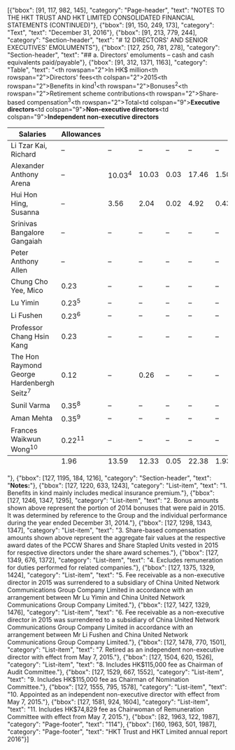 [{"bbox": [91, 117, 982, 145], "category": "Page-header", "text": "NOTES TO THE HKT TRUST AND HKT LIMITED CONSOLIDATED FINANCIAL STATEMENTS (CONTINUED)"}, {"bbox": [91, 150, 249, 173], "category": "Text", "text": "December 31, 2016"}, {"bbox": [91, 213, 779, 244], "category": "Section-header", "text": "# 12 DIRECTORS' AND SENIOR EXECUTIVES' EMOLUMENTS"}, {"bbox": [127, 250, 781, 278], "category": "Section-header", "text": "## a. Directors' emoluments – cash and cash equivalents paid/payable"}, {"bbox": [91, 312, 1371, 1163], "category": "Table", "text": "<table><thead><tr><th rowspan=\"2\">In HK$ million</th><th rowspan=\"2\">Directors' fees</th><th colspan=\"2\">2015</th><th rowspan=\"2\">Benefits in kind<sup>1</sup></th><th rowspan=\"2\">Bonuses<sup>2</sup></th><th rowspan=\"2\">Retirement scheme contributions</th><th rowspan=\"2\">Share-based compensation<sup>3</sup></th><th rowspan=\"2\">Total</th></tr><tr><th>Salaries</th><th>Allowances</th></tr></thead><tbody><tr><td colspan=\"9\"><strong>Executive directors</strong></td></tr><tr><td>Li Tzar Kai, Richard</td><td>–</td><td>–</td><td>–</td><td>–</td><td>–</td><td>–</td><td>–</td><td>–</td></tr><tr><td>Alexander Anthony Arena</td><td>–</td><td>10.03<sup>4</sup></td><td>10.03</td><td>0.03</td><td>17.46</td><td>1.50</td><td>13.29</td><td>52.34</td></tr><tr><td>Hui Hon Hing, Susanna</td><td>–</td><td>3.56</td><td>2.04</td><td>0.02</td><td>4.92</td><td>0.43</td><td>9.52</td><td>20.49</td></tr><tr><td colspan=\"9\"><strong>Non-executive directors</strong></td></tr><tr><td>Srinivas Bangalore Gangaiah</td><td>–</td><td>–</td><td>–</td><td>–</td><td>–</td><td>–</td><td>–</td><td>–</td></tr><tr><td>Peter Anthony Allen</td><td>–</td><td>–</td><td>–</td><td>–</td><td>–</td><td>–</td><td>–</td><td>–</td></tr><tr><td>Chung Cho Yee, Mico</td><td>0.23</td><td>–</td><td>–</td><td>–</td><td>–</td><td>–</td><td>–</td><td>0.23</td></tr><tr><td>Lu Yimin</td><td>0.23<sup>5</sup></td><td>–</td><td>–</td><td>–</td><td>–</td><td>–</td><td>–</td><td>0.23</td></tr><tr><td>Li Fushen</td><td>0.23<sup>6</sup></td><td>–</td><td>–</td><td>–</td><td>–</td><td>–</td><td>–</td><td>0.23</td></tr><tr><td colspan=\"9\"><strong>Independent non-executive directors</strong></td></tr><tr><td>Professor Chang Hsin Kang</td><td>0.23</td><td>–</td><td>–</td><td>–</td><td>–</td><td>–</td><td>–</td><td>0.23</td></tr><tr><td>The Hon Raymond George Hardenbergh Seitz<sup>7</sup></td><td>0.12</td><td>–</td><td>0.26</td><td>–</td><td>–</td><td>–</td><td>–</td><td>0.38</td></tr><tr><td>Sunil Varma</td><td>0.35<sup>8</sup></td><td>–</td><td>–</td><td>–</td><td>–</td><td>–</td><td>–</td><td>0.35</td></tr><tr><td>Aman Mehta</td><td>0.35<sup>9</sup></td><td>–</td><td>–</td><td>–</td><td>–</td><td>–</td><td>–</td><td>0.35</td></tr><tr><td>Frances Waikwun Wong<sup>10</sup></td><td>0.22<sup>11</sup></td><td>–</td><td>–</td><td>–</td><td>–</td><td>–</td><td>–</td><td>0.22</td></tr></tbody><tfoot><tr><td></td><td>1.96</td><td>13.59</td><td>12.33</td><td>0.05</td><td>22.38</td><td>1.93</td><td>22.81</td><td>75.05</td></tr></tfoot></table>"}, {"bbox": [127, 1195, 184, 1216], "category": "Section-header", "text": "**Notes:**"}, {"bbox": [127, 1220, 633, 1243], "category": "List-item", "text": "1. Benefits in kind mainly includes medical insurance premium."}, {"bbox": [127, 1246, 1347, 1295], "category": "List-item", "text": "2. Bonus amounts shown above represent the portion of 2014 bonuses that were paid in 2015. It was determined by reference to the Group and the individual performance during the year ended December 31, 2014."}, {"bbox": [127, 1298, 1343, 1347], "category": "List-item", "text": "3. Share-based compensation amounts shown above represent the aggregate fair values at the respective award dates of the PCCW Shares and Share Stapled Units vested in 2015 for respective directors under the share award schemes."}, {"bbox": [127, 1349, 676, 1372], "category": "List-item", "text": "4. Excludes remuneration for duties performed for related companies."}, {"bbox": [127, 1375, 1329, 1424], "category": "List-item", "text": "5. Fee receivable as a non-executive director in 2015 was surrendered to a subsidiary of China United Network Communications Group Company Limited in accordance with an arrangement between Mr Lu Yimin and China United Network Communications Group Company Limited."}, {"bbox": [127, 1427, 1329, 1476], "category": "List-item", "text": "6. Fee receivable as a non-executive director in 2015 was surrendered to a subsidiary of China United Network Communications Group Company Limited in accordance with an arrangement between Mr Li Fushen and China United Network Communications Group Company Limited."}, {"bbox": [127, 1478, 770, 1501], "category": "List-item", "text": "7. Retired as an independent non-executive director with effect from May 7, 2015."}, {"bbox": [127, 1504, 620, 1526], "category": "List-item", "text": "8. Includes HK$115,000 fee as Chairman of Audit Committee."}, {"bbox": [127, 1529, 667, 1552], "category": "List-item", "text": "9. Includes HK$115,000 fee as Chairman of Nomination Committee."}, {"bbox": [127, 1555, 795, 1578], "category": "List-item", "text": "10. Appointed as an independent non-executive director with effect from May 7, 2015."}, {"bbox": [127, 1581, 924, 1604], "category": "List-item", "text": "11. Includes HK$74,829 fee as Chairwoman of Remuneration Committee with effect from May 7, 2015."}, {"bbox": [82, 1963, 122, 1987], "category": "Page-footer", "text": "114"}, {"bbox": [160, 1963, 501, 1987], "category": "Page-footer", "text": "HKT Trust and HKT Limited annual report 2016"}]